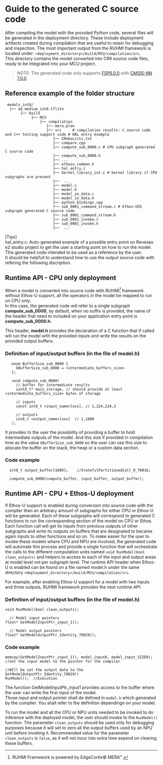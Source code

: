 # Guide to the generated C source code

After compiling the model with the provided Python code, several files will be generated in the deployment directory. These include deployment artifacts created during compilation that are useful to retain for debugging and inspection. The most important output from the RUHMI framework is located under:
```<deployment_directory>/build/MCU/compilation/src```.  
This directory contains the model converted into C99 source code files, ready to be integrated into your MCU project.

> NOTE:
> The generated code only supports [FSP6.0.0](https://github.com/renesas/fsp/releases/tag/v6.0.0) with [CMSIS-NN 7.0.0](https://github.com/ARM-software/CMSIS-NN/releases).  

## Reference example of the folder structure
```
 models_int8/  
  ├── ad_medium_int8.tflite
       ├── build  
            ├── MCU  
                ├── compilation  
                   ├── mera.plan  
                   ├── src     # compilation results: C source code and C++ testing support code # HAL entry example  
                      ├── CMakeLists.txt  
                      ├── compare.cpp  
                      ├── compute_sub_0000.c # CPU subgraph generated C source code  
                      ├── compute_sub_0000.h  
                      ├── ...  
                      ├── ethosu_common.h  
                      ├── hal_entry.c  
                      ├── kernel_library_int.c # kernel library if CPU subgraphs are present  
                      ├──  ...  
                      ├── model.c  
                      ├── model.h  
                      ├── model_io_data.c  
                      ├── model_io_data.h  
                      ├── python_bindings.cpp  
                      ├── sub_0001_command_stream.c # Ethos-U55 subgraph generated C source code  
                      ├── sub_0001_command_stream.h  
                      ├── sub_0001_invoke.c  
                      ├── sub_0001_invoke.h  
                      ├──  ...  
```

  [Tips]    
  hal_entry.c: Auto-generated example of a possible entry point on Renesas e2 studio project to get the user a starting point on how to run the model. This generated code intended to be used as a reference by the user.  
  It should be helpfull to understand how to use the output source code with refering the following discription.  

## Runtime API - CPU only deployment
When a model is converted into source code with RUHMI[^1] framework without Ethos-U support, all the operators in the model be mapped to run on CPU only.   
In this case, the generated code will refer to a single subgraph **compute_sub_0000<suffix>**, by default, when no suffix is provided, the name of the header that need to included on your application entry point is **compute_sub_0000.h**.  

This header, **model.h** provides the declaration of a C function that if called will run the model with the provided inputs and write the results on the provided output buffers:  

[^1]: RUHMI Framework is powered by EdgeCortix© MERA™.

### Definition of input/output buffers (in the file of model.h)
```
   enum BufferSize_sub_0000 {
     kBufferSize_sub_0000 = <intermediate_buffers_size>
   };

   void compute_sub_0000(
     // buffer for intermediate results
     uint8_t* main_storage, // should provide at least <intermediate_buffers_size> bytes of storage

     // inputs
     const int8_t <input_name>[xxx], // 1,224,224,3

     // outputs
     int8_t <output_name>[xxx]  // 1,1000
   );
```

It provides to the user the possibility of providing a buffer to hold intermediate outputs of the model. And this size if provided in compilation time as the value ```kBufferSize_sub_0000``` so the user can use this size to allocate the buffer on the stack, the heap or a custom data section.

### Code example  
```
  int8_t output_buffer[1000];    //StatefulPartitionedCall_0_70016;

  compute_sub_0000(compute_buffer, input_buffer, output_buffer);  
```

## Runtime API - CPU + Ethos-U deployment
If Ethos-U support is enabled during conversion into source code with the compiler then an arbitrary amount of subgraphs for either CPU or Ethos-U will be generated. Each of these subgraphs will correspond to generated C functions to run the corresponding section of the model on CPU or Ethos. Each function call will get its inputs from previous outputs of other subgraphs and write its outputs on buffers that are designated to became again inputs to other
functions and so on. To make easier for the user to invoke these models where CPU and NPU are involved, the generated code will automate this process and provide a single function that will orchestrate the calls to the different computation
units named ```void RunModel(bool clean_outputs)``` and helpers to access to each of the input and output areas at model level not per subgraph level. The runtime API header when Ethos-U is enabled can be found on a file named model.h
under the same directory ```<deployment_directory>/build/MCU/compilation/src```.

For example, after enabling Ethos-U support for a model with two inputs and three outputs, RUHMI framework provides the next runtime API:  

### Definition of input/output buffers (in the file of model.h)
```
void RunModel(bool clean_outputs);

  // Model input pointers
float* GetModelInputPtr_input_1();

  // Model output pointers
float* GetModelOutputPtr_Identity_70029();
```

### Code example  
```
memcpy(GetModelInputPtr_input_1(), model_input0, model_input_SIZE0);  //Set the input model to the pointer for the compiler  
                                                                      //WIll be set the output data to the GetModelOutputPtr_Identity_70029()  
RunModel();  //Execution  
```
The function GetModelInputPtr_input1 provides access to the buffer where the user can write the first input of the model.  
Those input and output pointer shall de defined in ```model.h``` which generated by the compiler. You shall refer to the definition dependingn on your model.  

To run the model and all the CPU or NPU units needed to be invoked to do inference with the deployed model, the user should invoke to the ```RunModel()``` function. The parameter ```clean_outputs``` should be used only for debugging purposes because it will set to zero all the output buffers used by an NPU unit before invoking it. Recommended value for the parameter ```clean_outputs``` is ```false```, as it will not incur into extra time expend on clearing these buffers.  

